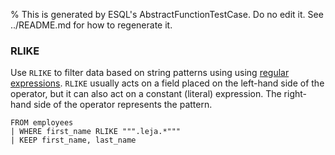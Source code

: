 % This is generated by ESQL's AbstractFunctionTestCase. Do no edit it. See ../README.md for how to regenerate it.

### RLIKE
Use `RLIKE` to filter data based on string patterns using using
[regular expressions](https://www.elastic.co/docs/reference/elasticsearch/query-languages/query-dsl/regexp-syntax). `RLIKE` usually acts on a field placed on
the left-hand side of the operator, but it can also act on a constant (literal)
expression. The right-hand side of the operator represents the pattern.

```esql
FROM employees
| WHERE first_name RLIKE """.leja.*"""
| KEEP first_name, last_name
```

